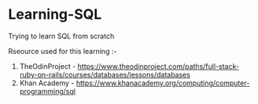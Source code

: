 # Learning-SQL
Trying to learn SQL from scratch 

Rseource used for this learning :-
1. TheOdinProject - https://www.theodinproject.com/paths/full-stack-ruby-on-rails/courses/databases/lessons/databases
2. Khan Academy - https://www.khanacademy.org/computing/computer-programming/sql
